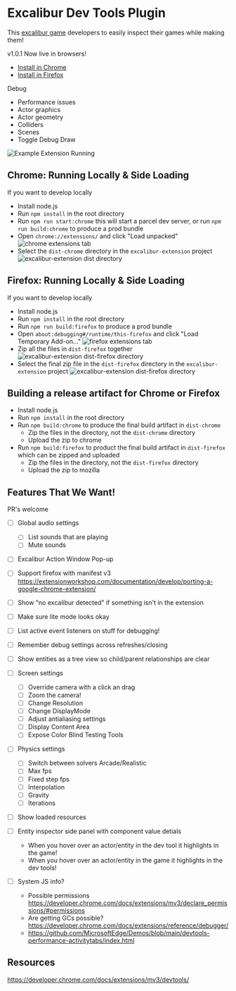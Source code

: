 # Excalibur Dev Tools Plugin

This [excalibur game](https://excaliburjs.com) developers to easily inspect their games while making them!

v1.0.1 Now live in browsers!
* [Install in Chrome](https://chromewebstore.google.com/detail/excalibur-dev-tools/dinddaeielhddflijbbcmpefamfffekc)
* [Install in Firefox](https://addons.mozilla.org/en-US/firefox/addon/excalibur-dev-tools/)

Debug
* Performance issues
* Actor graphics
* Actor geometry
* Colliders
* Scenes
* Toggle Debug Draw

![Example Extension Running](./extension.gif)

## Chrome: Running Locally & Side Loading

If you want to develop locally

* Install node.js
* Run `npm install` in the root directory
* Run `npm run start:chrome` this will start a parcel dev server, or run `npm run build:chrome` to produce a prod bundle
* Open `chrome://extensions/` and click "Load unpacked"
  ![chrome extensions tab](chrome-extensions.png)
* Select the `dist-chrome` directory in the `excalibur-extension` project
  ![excalibur-extension dist directory](dist-dir.png)

## Firefox: Running Locally & Side Loading

If you want to develop locally

* Install node.js
* Run `npm install` in the root directory
* Run `npm run build:firefox` to produce a prod bundle
* Open `about:debugging#/runtime/this-firefox` and click "Load Temporary Add-on..."
  ![firefox extensions tab](firefox-extensions.png)
* Zip all the files in `dist-firefox` together
  ![excalibur-extension dist-firefox directory](ff-zip-dist-dir.png)
* Select the final zip file in the `dist-firefox` directory in the `excalibur-extension` project
  ![excalibur-extension dist-firefox directory](ff-dist-dir.png)

## Building a release artifact for Chrome or Firefox

* Install node.js
* Run `npm install` in the root directory
* Run `npm build:chrome` to produce the final build artifact in `dist-chrome`
  * Zip the files in the directory, not the `dist-chrome` directory
  * Upload the zip to chrome
* Run `npm build:firefox` to product the final build artifact in `dist-firefox` which can be zipped and uploaded
  * Zip the files in the directory, not the `dist-firefox` directory
  * Upload the zip to mozilla


## Features That We Want!

PR's welcome

* [ ] Global audio settings
  * [ ] List sounds that are playing
  * [ ] Mute sounds
* [ ] Excalibur Action Window Pop-up
* [ ] Support firefox with manifest v3 https://extensionworkshop.com/documentation/develop/porting-a-google-chrome-extension/
* [ ] Show "no excalibur detected" if something isn't in the extension
* [ ] Make sure lite mode looks okay
* [ ] List active event listeners on stuff for debugging!
* [ ] Remember debug settings across refreshes/closing
* [ ] Show entities as a tree view so child/parent relationships are clear
* [ ] Screen settings
  * [ ] Override camera with a click an drag
  * [ ] Zoom the camera!
  * [ ] Change Resolution
  * [ ] Change DisplayMode
  * [ ] Adjust antialiasing settings
  * [ ] Display Content Area
  * [ ] Expose Color Blind Testing Tools
* [ ] Physics settings
  * [ ] Switch between solvers Arcade/Realistic
  * [ ] Max fps
  * [ ] Fixed step fps
  * [ ] Interpolation
  * [ ] Gravity
  * [ ] Iterations
* [ ] Show loaded resources
* [ ] Entity inspector side panel with component value detials
  - When you hover over an actor/entity in the dev tool it highlights in the game!
  - When you hover over an actor/entity in the game it highlights in the dev tools!

* [ ] System JS info?
  - Possible permissions https://developer.chrome.com/docs/extensions/mv3/declare_permissions/#permissions
  - Are getting GCs possible? https://developer.chrome.com/docs/extensions/reference/debugger/
  - https://github.com/MicrosoftEdge/Demos/blob/main/devtools-performance-activitytabs/index.html

## Resources 
https://developer.chrome.com/docs/extensions/mv3/devtools/